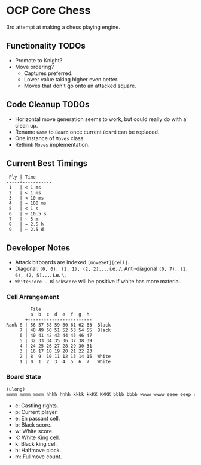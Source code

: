 # OCP Core Chess

3rd attempt at making a chess playing engine.

## Functionality TODOs

- Promote to Knight?
- Move ordering?
  - Captures preferred.
  - Lower value taking higher even better.
  - Moves that don't go onto an attacked square.

## Code Cleanup TODOs

- Horizontal move generation seems to work, but could really do with a clean up.
- Rename `Game` to `Board` once current `Board` can be replaced.
- One instance of `Moves` class.
- Rethink `Moves` implementation.

## Current Best Timings

```
 Ply | Time
-----+-----------
 1   | < 1 ms
 2   | < 1 ms
 3   | < 10 ms
 4   | ~ 100 ms
 5   | < 1 s
 6   | ~ 10.5 s
 7   | ~ 5 m
 8   | ~ 2.5 h
 9   | ~ 2.5 d
```

## Developer Notes

- Attack bitboards are indexed `[moveSet][cell]`.
- Diagonal: `(0, 0), (1, 1), (2, 2)...`. i.e. `/`. Anti-diagonal `(0, 7), (1, 6), (2, 5)...`. i.e. `\`.
- `WhiteScore - BlackScore` will be positive if white has more material.

### Cell Arrangement

```
         File
         a  b  c  d  e  f  g  h
       +------------------------
Rank 8 | 56 57 58 59 60 61 62 63  Black
     7 | 48 49 50 51 52 53 54 55  Black
     6 | 40 41 42 43 44 45 46 47
     5 | 32 33 34 35 36 37 38 39
     4 | 24 25 26 27 28 29 30 31
     3 | 16 17 18 19 20 21 22 23
     2 | 8  9  10 11 12 13 14 15  White
     1 | 0  1  2  3  4  5  6  7   White
```

### Board State

```
(ulong) mmmm_mmmm_mmmm_hhhh_hhhh_kkkk_kkKK_KKKK_bbbb_bbbb_wwww_wwww_eeee_eeep_cccc
```

- c: Castling rights.
- p: Current player.
- e: En passant cell.
- b: Black score.
- w: White score.
- K: White King cell.
- k: Black king cell.
- h: Halfmove clock.
- m: Fullmove count.